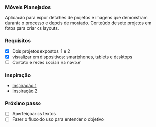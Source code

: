 ### Móveis Planejados

Aplicação para expor detalhes de projetos e imagens que demonstram durante o processo e depois de montado.
Conteúdo de sete projetos em fotos para criar os layouts.

### Requisitos

- [x] Dois projetos expostos: 1 e 2
- [x] visualizar em dispositivos: smartphones, tablets e desktops
- [ ] Contato e redes sociais na navbar

### Inspiração

- [Inspiração 1](https://www.w3schools.com/w3css/tryit.asp?filename=tryw3css_templates_portfolio2&stacked=h)
- [Inspiração 2](https://www.w3schools.com/w3css/tryit.asp?filename=tryw3css_templates_apartment_rental&stacked=h)

### Próximo passo

- [ ] Aperfeiçoar os textos
- [ ] Fazer o fluxo do uso para entender o objetivo